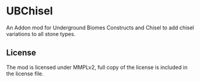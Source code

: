 # UBChisel
An Addon mod for Underground Biomes Constructs and Chisel to add chisel variations to all stone types.

## License
The mod is licensed under MMPLv2, full copy of the license is included in the license file.
